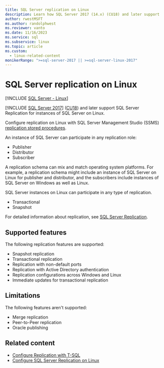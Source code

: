 ```yaml
---
title: SQL Server replication on Linux
description: Learn how SQL Server 2017 (14.x) (CU18) and later support SQL Server Replication for instances of SQL Server on Linux.
author: rwestMSFT
ms.author: randolphwest
ms.reviewer: vanto
ms.date: 11/16/2023
ms.service: sql
ms.subservice: linux
ms.topic: article
ms.custom:
  - linux-related-content
monikerRange: ">=sql-server-2017 || >=sql-server-linux-2017"
---
```

# SQL Server replication on Linux

[!INCLUDE [SQL Server - Linux](../includes/applies-to-version/sql-linux.md)]

[!INCLUDE [SQL Server 2017](../includes/sssql17-md.md)] ([CU18](https://support.microsoft.com/help/4527377)) and later support SQL Server Replication for instances of SQL Server on Linux.

Configure replication on Linux with SQL Server Management Studio (SSMS) [replication stored procedures](../relational-databases/system-stored-procedures/replication-stored-procedures-transact-sql.md).

An instance of SQL Server can participate in any replication role:

- Publisher
- Distributor
- Subscriber

A replication schema can mix and match operating system platforms. For example, a replication schema might include an instance of SQL Server on Linux for publisher and distributor, and the subscribers include instances of SQL Server on Windows as well as Linux.

SQL Server instances on Linux can participate in any type of replication.

- Transactional
- Snapshot

For detailed information about replication, see [SQL Server Replication](../relational-databases/replication/sql-server-replication.md).

## Supported features

The following replication features are supported:

- Snapshot replication
- Transactional replication
- Replication with non-default ports <!--Add link to explanation-->
- Replication with Active Directory authentication
- Replication configurations across Windows and Linux
- Immediate updates for transactional replication

## Limitations

The following features aren't supported:

- Merge replication
- Peer-to-Peer replication
- Oracle publishing

## Related content

- [Configure Replication with T-SQL](sql-server-linux-replication-tutorial-tsql.md)
- [Configure SQL Server Replication on Linux](sql-server-linux-replication-configure.md)
